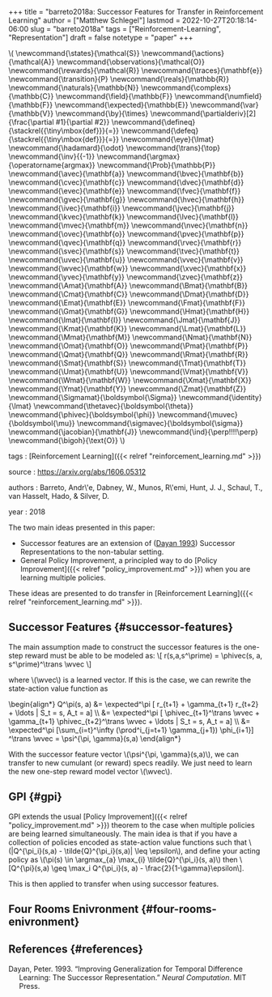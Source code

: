 +++
title = "barreto2018a: Successor Features for Transfer in Reinforcement Learning"
author = ["Matthew Schlegel"]
lastmod = 2022-10-27T20:18:14-06:00
slug = "barreto2018a"
tags = ["Reinforcement-Learning", "Representation"]
draft = false
notetype = "paper"
+++

\\( \newcommand{\states}{\mathcal{S}}
\newcommand{\actions}{\mathcal{A}}
\newcommand{\observations}{\mathcal{O}}
\newcommand{\rewards}{\mathcal{R}}
\newcommand{\traces}{\mathbf{e}}
\newcommand{\transition}{P}
\newcommand{\reals}{\mathbb{R}}
\newcommand{\naturals}{\mathbb{N}}
\newcommand{\complexs}{\mathbb{C}}
\newcommand{\field}{\mathbb{F}}
\newcommand{\numfield}{\mathbb{F}}
\newcommand{\expected}{\mathbb{E}}
\newcommand{\var}{\mathbb{V}}
\newcommand{\by}{\times}
\newcommand{\partialderiv}[2]{\frac{\partial #1}{\partial #2}}
\newcommand{\defineq}{\stackrel{{\tiny\mbox{def}}}{=}}
\newcommand{\defeq}{\stackrel{{\tiny\mbox{def}}}{=}}
\newcommand{\eye}{\Imat}
\newcommand{\hadamard}{\odot}
\newcommand{\trans}{\top}
\newcommand{\inv}{{-1}}
\newcommand{\argmax}{\operatorname{argmax}}
\newcommand{\Prob}{\mathbb{P}}
\newcommand{\avec}{\mathbf{a}}
\newcommand{\bvec}{\mathbf{b}}
\newcommand{\cvec}{\mathbf{c}}
\newcommand{\dvec}{\mathbf{d}}
\newcommand{\evec}{\mathbf{e}}
\newcommand{\fvec}{\mathbf{f}}
\newcommand{\gvec}{\mathbf{g}}
\newcommand{\hvec}{\mathbf{h}}
\newcommand{\ivec}{\mathbf{i}}
\newcommand{\jvec}{\mathbf{j}}
\newcommand{\kvec}{\mathbf{k}}
\newcommand{\lvec}{\mathbf{l}}
\newcommand{\mvec}{\mathbf{m}}
\newcommand{\nvec}{\mathbf{n}}
\newcommand{\ovec}{\mathbf{o}}
\newcommand{\pvec}{\mathbf{p}}
\newcommand{\qvec}{\mathbf{q}}
\newcommand{\rvec}{\mathbf{r}}
\newcommand{\svec}{\mathbf{s}}
\newcommand{\tvec}{\mathbf{t}}
\newcommand{\uvec}{\mathbf{u}}
\newcommand{\vvec}{\mathbf{v}}
\newcommand{\wvec}{\mathbf{w}}
\newcommand{\xvec}{\mathbf{x}}
\newcommand{\yvec}{\mathbf{y}}
\newcommand{\zvec}{\mathbf{z}}
\newcommand{\Amat}{\mathbf{A}}
\newcommand{\Bmat}{\mathbf{B}}
\newcommand{\Cmat}{\mathbf{C}}
\newcommand{\Dmat}{\mathbf{D}}
\newcommand{\Emat}{\mathbf{E}}
\newcommand{\Fmat}{\mathbf{F}}
\newcommand{\Gmat}{\mathbf{G}}
\newcommand{\Hmat}{\mathbf{H}}
\newcommand{\Imat}{\mathbf{I}}
\newcommand{\Jmat}{\mathbf{J}}
\newcommand{\Kmat}{\mathbf{K}}
\newcommand{\Lmat}{\mathbf{L}}
\newcommand{\Mmat}{\mathbf{M}}
\newcommand{\Nmat}{\mathbf{N}}
\newcommand{\Omat}{\mathbf{O}}
\newcommand{\Pmat}{\mathbf{P}}
\newcommand{\Qmat}{\mathbf{Q}}
\newcommand{\Rmat}{\mathbf{R}}
\newcommand{\Smat}{\mathbf{S}}
\newcommand{\Tmat}{\mathbf{T}}
\newcommand{\Umat}{\mathbf{U}}
\newcommand{\Vmat}{\mathbf{V}}
\newcommand{\Wmat}{\mathbf{W}}
\newcommand{\Xmat}{\mathbf{X}}
\newcommand{\Ymat}{\mathbf{Y}}
\newcommand{\Zmat}{\mathbf{Z}}
\newcommand{\Sigmamat}{\boldsymbol{\Sigma}}
\newcommand{\identity}{\Imat}
\newcommand{\thetavec}{\boldsymbol{\theta}}
\newcommand{\phivec}{\boldsymbol{\phi}}
\newcommand{\muvec}{\boldsymbol{\mu}}
\newcommand{\sigmavec}{\boldsymbol{\sigma}}
\newcommand{\jacobian}{\mathbf{J}}
\newcommand{\ind}{\perp\!\!\!\!\perp}
\newcommand{\bigoh}{\text{O}}
\\)

tags
: [Reinforcement Learning]({{< relref "reinforcement_learning.md" >}})

source
: <https://arxiv.org/abs/1606.05312>

authors
: Barreto, Andr\\'e, Dabney, W., Munos, R\\'emi, Hunt, J. J., Schaul, T., van Hasselt, Hado, &amp; Silver, D.

year
: 2018

The two main ideas presented in this paper:

-   Successor features are an extension of (<a href="#citeproc_bib_item_1">Dayan 1993</a>) Successor Representations to the non-tabular setting.
-   General Policy Improvement, a principled way to do [Policy Improvement]({{< relref "policy_improvement.md" >}}) when you are learning multiple policies.

These ideas are presented to do transfer in [Reinforcement Learning]({{< relref "reinforcement_learning.md" >}}).


## Successor Features {#successor-features}

The main assumption made to construct the successor features is the one-step reward must be able to be modeled as:
\\[ r(s,a,s^\prime) = \phivec(s, a, s^\prime)^\trans \wvec \\]

where \\(\wvec\\) is a learned vector. If this is the case, we can rewrite the state-action value function as

\begin{align\*}
Q^\pi(s, a) &= \expected^\pi [ r\_{t+1} + \gamma\_{t+1} r\_{t+2} + \ldots | S\_t = s, A\_t = a] \\\\
            &= \expected^\pi [ \phivec\_{t+1}^\trans \wvec + \gamma\_{t+1} \phivec\_{t+2}^\trans \wvec + \ldots | S\_t = s, A\_t = a] \\\\
            &= \expected^\pi [\sum\_{i=t}^\infty (\prod^i\_{j=t+1} \gamma\_{j+1}) \phi\_{i+1}] ^\trans \wvec = \psi^{\pi, \gamma}(s,a)
\end{align\*}

With the successor feature vector \\(\psi^{\pi, \gamma}(s,a)\\), we can transfer to new cumulant (or reward) specs readily. We just need to learn the new one-step reward model vector \\(\wvec\\).


## GPI {#gpi}

GPI extends the usual [Policy Improvement]({{< relref "policy_improvement.md" >}}) theorem to the case when multiple policies are being learned simultaneously. The main idea is that if you have a collection of policies encoded as state-action value functions such that \\(|Q^{\pi\_i}(s,a) - \tilde{Q}^{\pi\_i}(s,a)| \leq \epsilon\\), and define your acting policy as \\(\pi(s) \in \argmax\_{a} \max\_{i} \tilde{Q}^{\pi\_i}(s, a)\\) then
\\[Q^{\pi}(s,a) \geq \max\_i Q^{\pi\_i}(s, a) - \frac{2}{1-\gamma}\epsilon\\].

This is then applied to transfer when using successor features.


## Four Rooms Enivronment {#four-rooms-enivronment}


## References {#references}



<style>.csl-entry{text-indent: -1.5em; margin-left: 1.5em;}</style><div class="csl-bib-body">
  <div class="csl-entry"><a id="citeproc_bib_item_1"></a>Dayan, Peter. 1993. “Improving Generalization for Temporal Difference Learning: The Successor Representation.” <i>Neural Computation</i>. MIT Press.</div>
</div>
